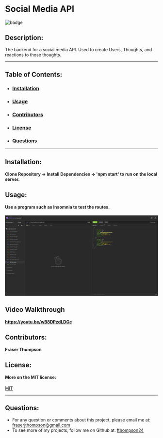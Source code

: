 # Social Media API
  ![badge](https://img.shields.io/badge/license-MIT-informational)

  ## Description:
  The backend for a social media API. Used to create Users, Thoughts, and reactions to those thoughts.

  ---

  ## Table of Contents:
  * ### [Installation](#installation)
  * ### [Usage](#usage)
  * ### [Contributors](#contributors)
  * ### [License](#license)
  * ### [Questions](#questions)

---

  
## Installation:
#### Clone Repository -> Install Dependencies -> 'npm start' to run on the local server.

## Usage:
#### Use a program such as Insomnia to test the routes.
![alt text](assets/images/screenshot.PNG)

## Video Walkthrough
#### https://youtu.be/wB8DPzdLDGc

## Contributors:
#### Fraser Thompson

## License:
#### More on the MIT license:
[MIT](https://opensource.org/licenses/MIT)

---

## Questions:
* For any question or comments about this project, please email me at: fraserjthompson@gmail.com
* To see more of my projects, follow me on Github at: [fthompson24](http://github.com/fthompson24)
